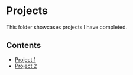 # Projects
This folder showcases projects I have completed.
## Contents
* [Project 1](IMG_6973.jpg)
* [Project 2](project_2.jpg)
